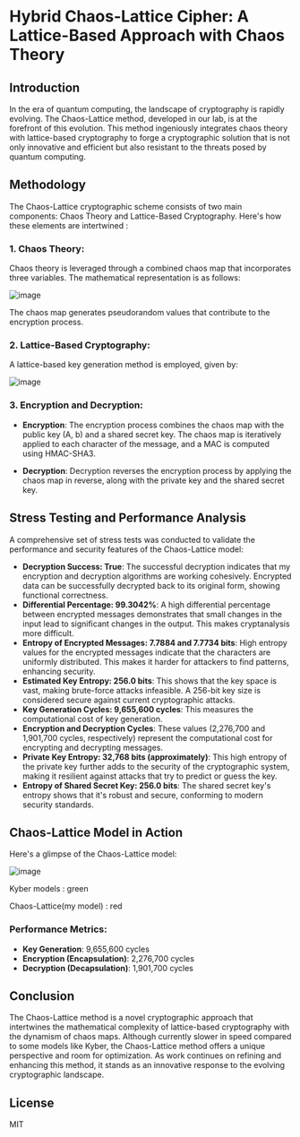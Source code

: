 # Hybrid Chaos-Lattice Cipher: A Lattice-Based Approach with Chaos Theory

## Introduction
In the era of quantum computing, the landscape of cryptography is rapidly evolving. The Chaos-Lattice method, developed in our lab, is at the forefront of this evolution. This method ingeniously integrates chaos theory with lattice-based cryptography to forge a cryptographic solution that is not only innovative and efficient but also resistant to the threats posed by quantum computing. 

## Methodology

The Chaos-Lattice cryptographic scheme consists of two main components: Chaos Theory and Lattice-Based Cryptography. Here's how these elements are intertwined :

### 1. **Chaos Theory**:
   Chaos theory is leveraged through a combined chaos map that incorporates three variables. The mathematical representation is as follows:

   ![image](https://github.com/kylecoding1/hybrid-chaos-theory-cipher-with-a-lattice-based-approach/assets/128002901/790f507f-8c57-4595-ad80-124fdbf6ced7)
   
 The chaos map generates pseudorandom values that contribute to the encryption process.

### 2. **Lattice-Based Cryptography**:
   A lattice-based key generation method is employed, given by:

 ![image](https://github.com/kylecoding1/hybrid-chaos-theory-cipher-with-a-lattice-based-approach/assets/128002901/325db451-0239-47cd-9d59-f3c0a1b7859c)

### 3. **Encryption and Decryption**:
   - **Encryption**:
     The encryption process combines the chaos map with the public key (A, b) and a shared secret key. The chaos map is iteratively applied to each character of the message, and a MAC is computed using HMAC-SHA3.

   - **Decryption**:
     Decryption reverses the encryption process by applying the chaos map in reverse, along with the private key and the shared secret key.



## Stress Testing and Performance Analysis
A comprehensive set of stress tests was conducted to validate the performance and security features of the Chaos-Lattice model:

- **Decryption Success: True**: The successful decryption indicates that my encryption and decryption algorithms are working cohesively. Encrypted data can be successfully decrypted back to its original form, showing functional correctness.
- **Differential Percentage: 99.3042%**: A high differential percentage between encrypted messages demonstrates that small changes in the input lead to significant changes in the output. This makes cryptanalysis more difficult.
- **Entropy of Encrypted Messages: 7.7884 and 7.7734 bits**: High entropy values for the encrypted messages indicate that the characters are uniformly distributed. This makes it harder for attackers to find patterns, enhancing security.
- **Estimated Key Entropy: 256.0 bits**: This shows that the key space is vast, making brute-force attacks infeasible. A 256-bit key size is considered secure against current cryptographic attacks.
- **Key Generation Cycles: 9,655,600 cycles**: This measures the computational cost of key generation.
- **Encryption and Decryption Cycles**: These values (2,276,700 and 1,901,700 cycles, respectively) represent the computational cost for encrypting and decrypting messages.
- **Private Key Entropy: 32,768 bits (approximately)**: This high entropy of the private key further adds to the security of the cryptographic system, making it resilient against attacks that try to predict or guess the key.
- **Entropy of Shared Secret Key: 256.0 bits**: The shared secret key's entropy shows that it's robust and secure, conforming to modern security standards.


## Chaos-Lattice Model in Action
Here's a glimpse of the Chaos-Lattice model:

![image](https://github.com/kylecoding1/hybrid-chaos-theory-cipher-with-a-lattice-based-approach/assets/128002901/563a4a1b-4060-4ac3-8932-92a02a096dc9)

Kyber models : green 

Chaos-Lattice(my model) : red

### Performance Metrics:
- **Key Generation**: 9,655,600 cycles
- **Encryption (Encapsulation)**: 2,276,700 cycles
- **Decryption (Decapsulation)**: 1,901,700 cycles

## Conclusion
The Chaos-Lattice method is a novel cryptographic approach that intertwines the mathematical complexity of lattice-based cryptography with the dynamism of chaos maps. Although currently slower in speed compared to some models like Kyber, the Chaos-Lattice method offers a unique perspective and room for optimization. As work continues on refining and enhancing this method, it stands as an innovative response to the evolving cryptographic landscape.

## License
MIT
